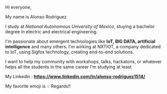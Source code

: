 Hi everyone,

My name is Alonso Rodriguez

I study at *National Autonomous University of Mexico*, stuying a bachelor degree in electric and electrical engineering.

I'm passionate about emergent technologies like **IoT, BIG DATA, artificial intelligence** and many others.
I'm wirking at NXTIOT, a company dedicated to IoT, using Sigfox technology, creating end-to-end solutions.

I want to help my community with workshops, talks, hackatons, or whatever helps all the students in the same career I'm studying at least

My Linkedin : **https://www.linkedin.com/in/alonso-rodriguez1514/**



My favorite emoji is 💡
Regards!!
